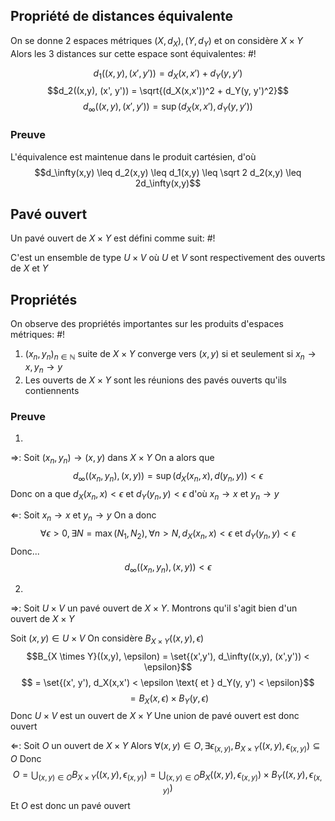 ## Propriété de distances équivalente
On se donne 2 espaces métriques $(X, d_X), (Y, d_Y)$ et on considère $X \times Y$
Alors les 3 distances sur cette espace sont équivalentes: #!

$$d_1((x,y), (x', y')) = d_X(x, x') + d_Y(y, y')$$ $$d_2((x,y), (x', y')) = \sqrt{(d_X(x,x'))^2 + d_Y(y, y')^2}$$ $$d_\infty((x,y), (x',y')) = \sup(d_X(x,x'), d_Y(y,y'))$$
### Preuve
L'équivalence est maintenue dans le produit cartésien, d'où
$$d_\infty(x,y) \leq d_2(x,y) \leq d_1(x,y) \leq \sqrt 2 d_2(x,y) \leq 2d_\infty(x,y)$$

## Pavé ouvert
Un pavé ouvert de $X \times Y$ est défini comme suit: #!

C'est un ensemble de type $U \times V$ où $U$ et $V$ sont respectivement des ouverts de $X$ et $Y$

## Propriétés
On observe des propriétés importantes sur les produits d'espaces métriques: #!

1) $(x_n, y_n)_{n \in \mathbb N}$ suite de $X \times Y$ converge vers $(x,y)$ si et seulement si $x_n \to x, y_n \to y$
2) Les ouverts de $X \times Y$ sont les réunions des pavés ouverts qu'ils contiennents

### Preuve
1)
$\Rightarrow$: Soit $(x_n, y_n) \to (x,y)$ dans $X \times Y$
On a alors que
$$d_\infty((x_n, y_n), (x,y)) = \sup(d_X(x_n,x), d(y_n,y)) < \epsilon$$
Donc on a que $d_X(x_n, x) < \epsilon$ et $d_Y(y_n, y) < \epsilon$
d'où $x_n \to x$ et $y_n \to y$

$\Leftarrow$: Soit $x_n \to x$ et $y_n \to y$
On a donc
$$\forall \epsilon > 0, \exists N = \max(N_1, N_2), \forall n > N, d_X(x_n, x) < \epsilon \text { et } d_Y(y_n, y) < \epsilon$$
Donc...
$$d_\infty((x_n, y_n), (x,y)) < \epsilon$$
$$\tag*{$\blacksquare$}$$

2)
$\Rightarrow$:  Soit $U \times V$ un pavé ouvert de $X \times Y$.
Montrons qu'il s'agit bien d'un ouvert de $X \times Y$

Soit $(x,y) \in U \times V$
On considère $B_{X \times Y}((x,y), \epsilon)$
$$B_{X \times Y}((x,y), \epsilon) = \set{(x',y'), d_\infty((x,y), (x',y')) < \epsilon}$$
$$ = \set{(x', y'), d_X(x,x') < \epsilon \text{ et } d_Y(y, y') < \epsilon}$$
$$=B_X(x, \epsilon) \times B_Y(y, \epsilon)$$
Donc $U \times V$ est un ouvert de $X \times Y$
Une union de pavé ouvert est donc ouvert

$\Leftarrow$: Soit $O$ un ouvert de $X \times Y$
Alors $\forall (x,y) \in O, \exists \epsilon_{(x,y)}, B_{X \times Y}((x,y), \epsilon_{(x,y)}) \subseteq O$
Donc $$O = \bigcup_{(x,y) \in O}B_{X \times Y}((x,y), \epsilon_{(x,y)}) = \bigcup_{(x,y) \in O} B_{X}((x,y), \epsilon_{(x,y)}) \times  B_{Y}((x,y), \epsilon_{(x,y)})$$
Et $O$ est donc un pavé ouvert